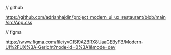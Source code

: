 // github

https://github.com/adrianhajdin/project_modern_ui_ux_restaurant/blob/main/src/App.css

// figma

https://www.figma.com/file/yvClSI9AZBRX8UaaGEByF3/Modern-UI%2FUX%3A-Gericht?node-id=0%3A1&mode=dev
